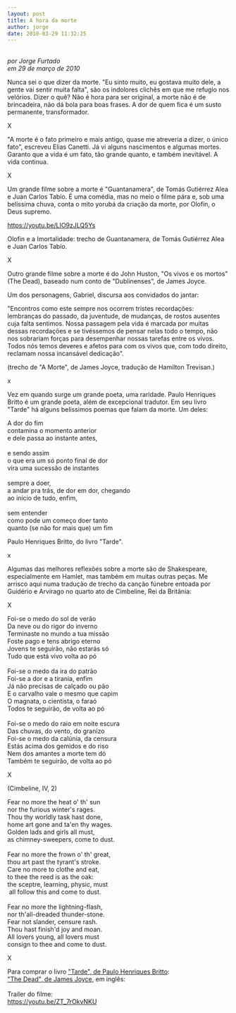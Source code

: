 ```yaml
---
layout: post
title: A hora da morte
author: jorge
date: 2010-03-29 11:32:25
---
```

\
*por Jorge Furtado*\
*em 29 de março de 2010*

Nunca sei o que dizer da morte. "Eu sinto muito, eu gostava muito dele, a gente vai sentir muita falta", são os indolores clichês em que me refugio nos velórios. Dizer o quê? Não é hora para ser original, a morte não é de brincadeira, não dá bola para boas frases. A dor de quem fica é um susto permanente, transformador.

X

"A morte é o fato primeiro e mais antigo, quase me atreveria a dizer, o único fato", escreveu Elias Canetti. Já vi alguns nascimentos e algumas mortes. Garanto que a vida é um fato, tão grande quanto, e também inevitável. A vida continua.

X

Um grande filme sobre a morte é "Guantanamera", de Tomás Gutiérrez Alea e Juan Carlos Tabío. É uma comédia, mas no meio o filme pára e, sob uma belíssima chuva, conta o mito yorubá da criação da morte, por Olofin, o Deus supremo.

<https://youtu.be/LIO9zJLQ5Ys>

Olofin e a Imortalidade: trecho de Guantanamera, de Tomás Gutiérrez Alea e Juan Carlos Tabío.

X

Outro grande filme sobre a morte é do John Huston, "Os vivos e os mortos" (The Dead), baseado num conto de "Dublinenses", de James Joyce.

Um dos personagens, Gabriel, discursa aos convidados do jantar:

"Encontros como este sempre nos ocorrem tristes recordações: lembranças do passado, da juventude, de mudanças, de rostos ausentes cuja falta sentimos. Nossa passagem pela vida é marcada por muitas dessas recordações e se tivéssemos de pensar nelas todo o tempo, não nos sobrariam forças para desempenhar nossas tarefas entre os vivos. Todos nós temos deveres e afetos para com os vivos que, com todo direito, reclamam nossa incansável dedicação".

(trecho de "A Morte", de James Joyce, tradução de Hamilton Trevisan.)

x

Vez em quando surge um grande poeta, uma raridade. Paulo Henriques Britto é um grande poeta, além de excepcional tradutor. Em seu livro "Tarde" há alguns belíssimos poemas que falam da morte. Um deles:

A dor do fim\
contamina o momento anterior\
e dele passa ao instante antes,\
 \
e sendo assim\
o que era um só ponto final de dor\
vira uma sucessão de instantes\
 \
sempre a doer,\
a andar pra trás, de dor em dor, chegando\
ao início de tudo, enfim,\
 \
sem entender\
como pode um começo doer tanto\
quanto (se não for mais que) um fim

Paulo Henriques Britto, do livro "Tarde".

x

Algumas das melhores reflexões sobre a morte são de Shakespeare, especialmente em Hamlet, mas também em muitas outras peças. Me arrisco aqui numa tradução de trecho da canção fúnebre entoada por Guidério e Arvirago no quarto ato de Cimbeline, Rei da Britânia:

X

Foi-se o medo do sol de verão\
Da neve ou do rigor do inverno\
Terminaste no mundo a tua missão\
Foste pago e tens abrigo eterno\
Jovens te seguirão, não estarás só\
Tudo que está vivo volta ao pó\
 \
Foi-se o medo da ira do patrão\
Foi-se a dor e a tirania, enfim\
Já não precisas de calçado ou pão\
E o carvalho vale o mesmo que capim\
O magnata, o cientista, o faraó\
Todos te seguirão, de volta ao pó\
 \
Foi-se o medo do raio em noite escura\
Das chuvas, do vento, do granizo\
Foi-se o medo da calúnia, da censura\
Estás acima dos gemidos e do riso\
Nem dos amantes a morte tem dó\
Também te seguirão, de volta ao pó

X

(Cimbeline, IV, 2)

Fear no more the heat o' th' sun \
nor the furious winter's rages.\
Thou thy worldly task hast done, \
home art gone and ta'en thy wages.\
Golden lads and girls all must, \
as chimney-sweepers, come to dust. \
 \
Fear no more the frown o' th' great, \
thou art past the tyrant's stroke. \
Care no more to clothe and eat, \
to thee the reed is as the oak: \
the sceptre, learning, physic, must\
 all follow this and come to dust. \
 \
Fear no more the lightning-flash, \
nor th'all-dreaded thunder-stone. \
Fear not slander, censure rash.\
Thou hast finish'd joy and moan. \
All lovers young, all lovers must \
consign to thee and come to dust.

X

Para comprar o livro ["Tarde", de Paulo Henriques Britto](http://www.livrariacultura.com.br/scripts/cultura/resenha/resenha.asp?nitem=2138860&sid=87364520112329649751319211&k5=25139427&uid=):
\
["The Dead", de James Joyce](http://books.google.com.br/books?id=VjcoLqAToaQC&printsec=frontcover&source=gbs_v2_summary_r&cad=0#v=onepage&q=&f=false), em inglês:\
\
Trailer do filme:\
<https://youtu.be/ZT_7rOkvNKU>